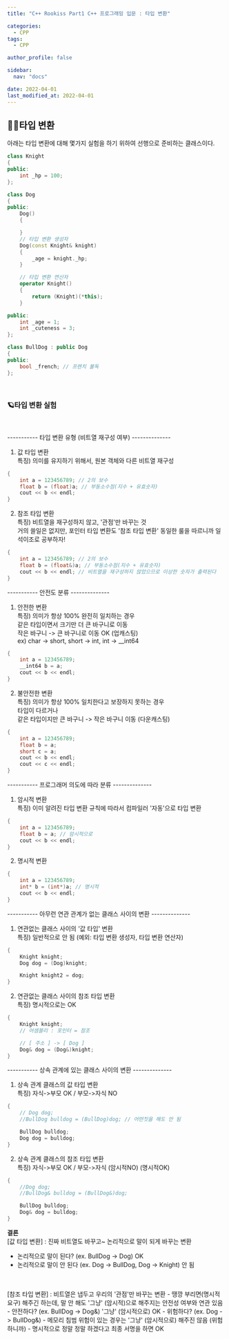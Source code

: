 ```yaml
---
title: "C++ Rookiss Part1 C++ 프로그래밍 입문 : 타입 변환"

categories:
  - CPP
tags:
  - CPP

author_profile: false

sidebar:
  nav: "docs"

date: 2022-04-01
last_modified_at: 2022-04-01
---
```



## 🙇‍♀️타입 변환


아래는 타입 변환에 대해 몇가지 실험을 하기 위하여 선행으로 준비하는 클래스이다.

```cpp
class Knight
{
public:
	int _hp = 100;
};

class Dog
{
public:
	Dog()
	{

	}
	// 타입 변환 생성자
	Dog(const Knight& knight)
	{
		_age = knight._hp;
	}

	// 타입 변환 연산자
	operator Knight()
	{
		return (Knight)(*this);
	}

public:
	int _age = 1;
	int _cuteness = 3;
};

class BullDog : public Dog
{
public:
	bool _french; // 프렌치 불독
};
```
<br>


### 🪐타입 변환 실험
<br>

----------- 타입 변환 유형 (비트열 재구성 여부) --------------

1. 값 타입 변환
<br>특징) 의미를 유지하기 위해서, 원본 객체와 다른 비트열 재구성
```cpp
{
	int a = 123456789; // 2의 보수
	float b = (float)a; // 부동소수점(지수 + 유효숫자)
	cout << b << endl;
}
```

2. 참조 타입 변환
<br>특징) 비트열을 재구성하지 않고, '관점'만 바꾸는 것
<br>거의 쓸일은 없지만, 포인터 타입 변환도 '참조 타입 변환' 동일한 룰을 따르니까 일석이조로 공부하자!
```cpp
{
	int a = 123456789; // 2의 보수
	float b = (float&)a; // 부동소수점(지수 + 유효숫자)
	cout << b << endl; // 비트열을 재구성하지 않았으므로 이상한 숫자가 출력된다
}
```

----------- 안전도 분류 --------------

1. 안전한 변환
<br>특징) 의미가 항상 100% 완전히 일치하는 경우
<br>같은 타입이면서 크기만 더 큰 바구니로 이동
<br>작은 바구니 -> 큰 바구니로 이동 OK (업캐스팅)
<br>ex) char -> short, short -> int, int -> __int64
```cpp
{
	int a = 123456789;
	__int64 b = a;
	cout << b << endl;
}
```

2. 불안전한 변환
<br>특징) 의미가 항상 100% 일치한다고 보장하지 못하는 경우
<br>타입이 다르거나
<br>같은 타입이지만 큰 바구니 -> 작은 바구니 이동 (다운캐스팅)
```cpp
{
	int a = 123456789;
	float b = a;
	short c = a;
	cout << b << endl;
	cout << c << endl;
}
```


----------- 프로그래머 의도에 따라 분류 --------------

1. 암시적 변환
<br>특징) 이미 알려진 타입 변환 규칙에 따라서 컴파일러 '자동'으로 타입 변환
```cpp
{
	int a = 123456789;
	float b = a; // 암시적으로
	cout << b << endl;
}
```

2. 명시적 변환
```cpp
{
	int a = 123456789;
	int* b = (int*)a; // 명시적
	cout << b << endl;
}
```

 ----------- 아무런 연관 관계가 없는 클래스 사이의 변환 --------------

1. 연관없는 클래스 사이의 '값 타입' 변환
<br>특징) 일반적으로 안 됨 (예외: 타입 변환 생성자, 타입 변환 연산자)
```cpp
{
	Knight knight;
	Dog dog = (Dog)knight;

	Knight knight2 = dog;
}
```

2. 연관없는 클래스 사이의 참조 타입 변환
<br>특징) 명시적으로는 OK
```cpp
{
	Knight knight;
	// 어셈블리 : 포인터 = 참조

	// [ 주소 ] -> [ Dog ]
	Dog& dog = (Dog&)knight;
}
```


----------- 상속 관계에 있는 클래스 사이의 변환 --------------

1. 상속 관계 클래스의 값 타입 변환
<br>특징) 자식->부모 OK		/		부모->자식 NO
```cpp
{
	// Dog dog;
	//BullDog bulldog = (BullDog)dog; // 어떤짓을 해도 안 됨

	BullDog bulldog;
	Dog dog = bulldog;
}
```

2. 상속 관계 클래스의 참조 타입 변환
<br>특징) 자식->부모 OK		/		부모->자식 (암시적NO) (명시적OK)
```cpp
{
	//Dog dog;
	//BullDog& bulldog = (BullDog&)dog;

	BullDog bulldog;
	Dog& dog = bulldog;
}
```

**결론**
<br>[값 타입 변환] : 진짜 비트열도 바꾸고~ 논리적으로 말이 되게 바꾸는 변환
- 논리적으로 말이 된다? (ex. BullDog -> Dog) OK
- 논리적으로 말이 안 된다 (ex. Dog -> BullDog, Dog -> Knight) 안 됨
<br>
<br>[참조 타입 변환] : 비트열은 냅두고 우리의 '관점'만 바꾸는 변환
- 땡깡 부리면(명시적 요구) 해주긴 하는데, 말 안 해도 '그냥' (암시적)으로 해주지는 안전성 여부와 연관 있음
    - 안전하다? (ex. BullDog -> Dog&) '그냥' (암시적으로) OK
    - 위험하다? (ex. Dog -> BullDog&)
        - 메모리 침범 위험이 있는 경우는 '그냥' (암시적으로) 해주진 않음 (위험하니까)
        - 명시적으로 정말 정말 하겠다고 최종 서명을 하면 OK


